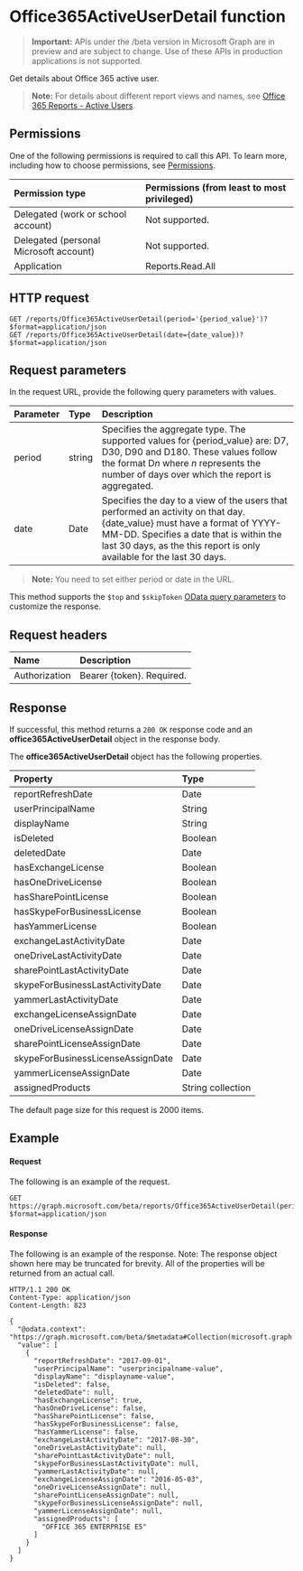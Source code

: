# Office365ActiveUserDetail function

> **Important:** APIs under the /beta version in Microsoft Graph are in preview and are subject to change. Use of these APIs in production applications is not supported.

Get details about Office 365 active user.

> **Note:** For details about different report views and names, see [Office 365 Reports - Active Users](https://support.office.com/client/Active-Users-fc1cf1d0-cd84-43fd-adb7-a4c4dfa8112d).

## Permissions

One of the following permissions is required to call this API. To learn more, including how to choose permissions, see [Permissions](../../../concepts/permissions_reference.md).

| Permission type                        | Permissions (from least to most privileged) |
| :------------------------------------- | :--------------------------------------- |
| Delegated (work or school account)     | Not supported.                           |
| Delegated (personal Microsoft account) | Not supported.                           |
| Application                            | Reports.Read.All                         |

## HTTP request

<!-- { "blockType": "ignored" } -->

```http
GET /reports/Office365ActiveUserDetail(period='{period_value}')?$format=application/json
GET /reports/Office365ActiveUserDetail(date={date_value})?$format=application/json
```

## Request parameters

In the request URL, provide the following query parameters with values.

| Parameter | Type   | Description                              |
| :-------- | :----- | :--------------------------------------- |
| period    | string | Specifies the aggregate type. The supported values for {period_value} are: D7, D30, D90 and D180. These values follow the format D*n* where *n* represents the number of days over which the report is aggregated. |
| date      | Date   | Specifies the day to a view of the users that performed an activity on that day. {date_value} must have a format of YYYY-MM-DD. Specifies a date that is within the last 30 days, as the this report is only available for the last 30 days. |

> **Note:** You need to set either period or date in the URL.

This method supports the `$top` and `$skipToken` [OData query parameters](../../../concepts/query_parameters.md) to customize the response.

## Request headers

| Name          | Description               |
| :------------ | :------------------------ |
| Authorization | Bearer {token}. Required. |

## Response

If successful, this method returns a `200 OK` response code and an **office365ActiveUserDetail** object in the response body.

The **office365ActiveUserDetail** object has the following properties.

| Property                          | Type              |
| :-------------------------------- | :---------------- |
| reportRefreshDate                 | Date              |
| userPrincipalName                 | String            |
| displayName                       | String            |
| isDeleted                         | Boolean           |
| deletedDate                       | Date              |
| hasExchangeLicense                | Boolean           |
| hasOneDriveLicense                | Boolean           |
| hasSharePointLicense              | Boolean           |
| hasSkypeForBusinessLicense        | Boolean           |
| hasYammerLicense                  | Boolean           |
| exchangeLastActivityDate          | Date              |
| oneDriveLastActivityDate          | Date              |
| sharePointLastActivityDate        | Date              |
| skypeForBusinessLastActivityDate  | Date              |
| yammerLastActivityDate            | Date              |
| exchangeLicenseAssignDate         | Date              |
| oneDriveLicenseAssignDate         | Date              |
| sharePointLicenseAssignDate       | Date              |
| skypeForBusinessLicenseAssignDate | Date              |
| yammerLicenseAssignDate           | Date              |
| assignedProducts                  | String collection |

The default page size for this request is 2000 items.

## Example

#### Request

The following is an example of the request.

```http
GET https://graph.microsoft.com/beta/reports/Office365ActiveUserDetail(period='D7')?$format=application/json
```

#### Response

The following is an example of the response.
Note: The response object shown here may be truncated for brevity. All of the properties will be returned from an actual call.
```http
HTTP/1.1 200 OK
Content-Type: application/json
Content-Length: 823

{
  "@odata.context": "https://graph.microsoft.com/beta/$metadata#Collection(microsoft.graph.office365ActiveUserDetail)", 
  "value": [
    {
      "reportRefreshDate": "2017-09-01", 
      "userPrincipalName": "userprincipalname-value", 
      "displayName": "displayname-value", 
      "isDeleted": false, 
      "deletedDate": null, 
      "hasExchangeLicense": true, 
      "hasOneDriveLicense": false, 
      "hasSharePointLicense": false, 
      "hasSkypeForBusinessLicense": false, 
      "hasYammerLicense": false, 
      "exchangeLastActivityDate": "2017-08-30", 
      "oneDriveLastActivityDate": null, 
      "sharePointLastActivityDate": null, 
      "skypeForBusinessLastActivityDate": null, 
      "yammerLastActivityDate": null, 
      "exchangeLicenseAssignDate": "2016-05-03", 
      "oneDriveLicenseAssignDate": null, 
      "sharePointLicenseAssignDate": null, 
      "skypeForBusinessLicenseAssignDate": null, 
      "yammerLicenseAssignDate": null, 
      "assignedProducts": [
        "OFFICE 365 ENTERPRISE E5"
      ]
    }
  ]
}
```
